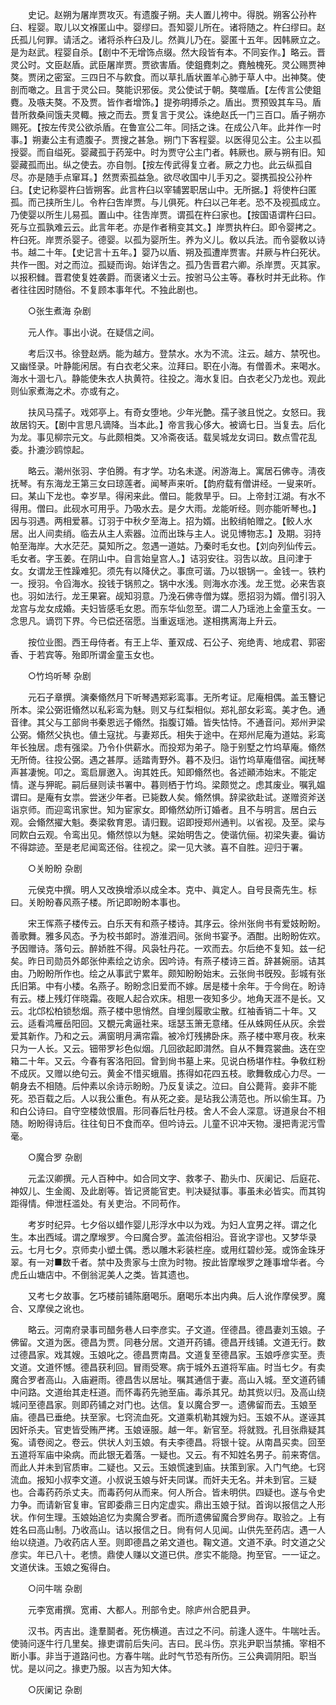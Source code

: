 <!-- { "loadSidebar": true } -->
　　史记。赵朔为屠岸贾攻灭。有遗腹子朔。夫人置儿袴中。得脱。朔客公孙杵臼、程婴。取儿以文褓匿山中。婴缪曰。吾知婴儿所在。诸将随之。杵臼缪曰。赵氏孤儿何罪。请活之。诸将杀杵臼及儿。然眞儿乃在。婴匿十五年。因韩厥立之。是为赵武。程婴自杀。【剧中不无增饰点缀。然大段皆有本。不同妄作。】略云。晋灵公时。文臣赵盾。武臣屠岸贾。贾欲害盾。使鉏麑刺之。麑触槐死。灵公赐贾神獒。贾闭之密室。三四日不与飮食。而以草扎盾状置羊心肺于草人中。出神獒。使剖而噉之。且言于灵公曰。獒能识邪佞。灵公使试于朝。獒噬盾。【左传言公使鉏麑。及嗾夫獒。不及贾。皆作者增饰。】提弥明搏杀之。盾出。贾预毁其车马。盾昔所救桑间饿夫灵輙。掖之而去。贾复言于灵公。诛绝赵氏一门三百口。盾子朔亦赐死。【按左传灵公欲杀盾。在鲁宣公二年。同括之诛。在成公八年。此并作一时事。】朔妻公主有遗腹子。贾搜之甚急。朔门下客程婴。以医得见公主。公主以孤授婴。而自缢死。婴藏孤于药笼中。时为贾守公主门者。韩厥也。厥与朔有旧。知婴藏孤而出。纵之使去。亦自刎。【按左传武得复立者。厥之力也。此云纵孤自尽。亦是随手点窜耳。】然贾索孤益急。欲尽收国中儿手刃之。婴携孤投公孙杵臼。【史记称婴杵臼皆朔客。此言杵臼以宰辅罢职居山中。无所据。】将使杵臼匿孤。而己挟所生儿。令杵臼吿岸贾。与儿俱死。杵臼以己年老。恐不及视孤成立。乃使婴以所生儿易孤。置山中。往吿岸贾。谓孤在杵臼家也。【按国语谓杵臼曰。死与立孤孰难云云。此言年老。亦是作者稍变其文。】岸贾执杵臼。即令婴拷之。杵臼死。岸贾杀婴子。德婴。以孤为婴所生。养为义儿。敎以兵法。而令婴敎以诗书。越二十年。【史记言十五年。】婴乃以盾、朔及孤遭岸贾害。幷厥与杵臼死状。共作一图。对之而泣。孤疑而询。始详吿之。孤乃吿晋君六卿。杀岸贾。灭其家。以报积雠。晋君使复姓袭爵。而褒诸义士云。按驸马公主等。春秋时并无此称。作者往往因时随俗。不复顾本事年代。不独此剧也。 



　　○张生煮海 杂剧 

　　元人作。事出小说。在疑信之间。 

　　考后汉书。徐登赵炳。能为越方。登禁水。水为不流。注云。越方、禁呪也。又幽怪录。叶静能闲居。有白衣老父来。泣拜曰。职在小海。有僧善术。来喝水。海水十涸七八。静能使朱衣人执黄符。往投之。海水复旧。白衣老父乃龙也。观此则仙家煮海之术。亦或有之。 

　　扶风马孺子。戏郊亭上。有奇女堕地。少年光艶。孺子骇且悦之。女怒曰。我故居钧天。【剧中言思凡谪降。当本此。】帝言我心侈大。被谪七日。当复去。后化为龙。事见柳宗元文。与此颇相类。又冷斋夜话。载吴城龙女词曰。数点雪花乱委。扑漉沙鸥惊起。 

　　略云。潮州张羽、字伯腾。有才学。功名未遂。闲游海上。寓居石佛寺。淸夜抚琴。有东海龙王第三女曰琼莲者。闻琴声来听。【韵府载有僧讲经。一叟来听。曰。某山下龙也。幸岁旱。得闲来此。僧曰。能救旱乎。曰。上帝封江湖。有水不得用。僧曰。此砚水可用乎。乃吸水去。是夕大雨。龙能听经。则亦能听琴也。】因与羽遇。两相爱慕。订羽于中秋夕至海上。招为婿。出鲛绡帕赠之。【鲛人水居。出人间卖绡。临去从主人索器。泣而出珠与主人。说见博物志。】及期。羽持帕至海岸。大水茫茫。莫知所之。忽遇一道姑。乃秦时毛女也。【刘向列仙传云。毛女者。字玉姜。在阴山中。自言始皇宫人。】诘羽安往。羽吿以故。且问津于女。女谓龙王性躁难犯。须先有以降伏之。事庶可谐。乃以银锅一。金钱一。铁杓一。授羽。令舀海水。投钱于锅煎之。锅中水浅。则海水亦浅。龙王觉。必来吿哀也。羽如法行。龙王果窘。觇知羽意。乃浼石佛寺僧为媒。愿招羽为婿。僧引羽入龙宫与龙女成婚。夫妇皆感毛女恩。而东华仙忽至。谓二人乃瑶池上金童玉女。一念思凡。谪罚下界。今已偿还宿愿。当重返瑶池。遂相携离海上升云。 

　　按位业图。西王母侍者。有王上华、董双成、石公子、宛绝靑、地成君、郭密香、于若宾等。殆即所谓金童玉女也。 



　　○竹坞听琴 杂剧 

　　元石子章撰。演秦翛然月下听琴遇郑彩鸾事。无所考证。尼庵相偶。盖玉簪记所本。梁公弼诳翛然以私彩鸾为魅。则又与红梨相似。郑礼部女彩鸾。美才色。通音律。其父与工部尙书秦恩远子翛然。指腹订婚。皆失怙恃。不通音问。郑州尹梁公弼。翛然父执也。値土寇扰。与妻郑氏。相失于途中。在郑州尼庵为道姑。彩鸾年长独居。虑有强梁。乃令仆供薪水。而投郑为弟子。隐于别墅之竹坞草庵。翛然无所倚。往投公弼。遇之甚厚。适踏靑野外。暮不及归。诣竹坞草庵借宿。闻抚琴声甚凄惋。叩之。鸾启扉邀入。询其姓氏。知即翛然也。各述顚沛始末。不能定情。遂与狎昵。嗣后昼则读书署中。暮则栖于竹坞。梁颇觉之。虑其废业。嘱乳媪谓曰。是庵有女祟。尝迷少年者。已毙数人矣。翛然惧。辞梁欲赴试。遂赠资斧送诣京师。而迎鸾讯家世。知为宦家女。即翛然幼所订婚者。且不与明言。居白云观。会翛然擢大魁。奏梁敎育恩。请归觐。诏即授郑州通判。以省视。及至。梁与同飮白云观。令鸾出见。翛然惊以为魅。梁始明吿之。使谐伉俪。初梁失妻。徧访不得踪迹。至是老尼闻鸾还俗。往视之。梁一见大骇。喜不自胜。迎归于署。 



　　○关盼盼 杂剧 

　　元侯克中撰。明人又改换增添以成全本。克中、眞定人。自号艮斋先生。标曰。关盼盼春风燕子楼。所记即盼盼本事也。 

　　宋王恽燕子楼传云。白乐天有和燕子楼诗。其序云。徐州张尙书有爱妓盼盼。善歌舞。雅多风态。予为校书郞时。游淮泗间。张尙书宴予。酒酣。出盼盼佐欢。予因赠诗。落句云。醉娇胜不得。风袅牡丹花。一欢而去。尔后绝不复知。兹一纪矣。昨日司勋员外郞张仲素绘之访余。因吟诗。有燕子楼诗三首。辞甚婉丽。诘其由。乃盼盼所作也。绘之从事武宁累年。颇知盼盼始末。云张尙书旣殁。彭城有张氏旧第。中有小楼。名燕子。盼盼念旧爱而不嫁。居是楼十余年。于今尙在。盼诗有云。楼上残灯伴晓霜。夜眠人起合欢床。相思一夜知多少。地角天涯不是长。又云。北邙松柏锁愁烟。燕子楼中思悄然。自埋剑履歌尘散。红袖香销二十年。又云。适看鸿雁岳阳回。又覩元禽逼社来。瑶瑟玉箫无意绪。任从蛛网任从灰。余尝爱其新作。乃和之云。满窗明月满帘霜。被冷灯残拂卧床。燕子楼中寒月夜。秋来只为一人长。又云。钿带罗衫色似烟。几回欲起即潸然。自从不舞霓裳曲。迭在空箱二十年。又云。今春有客洛阳回。曾到尙书墓上来。见说白杨堪作柱。争敎红粉不成灰。又赠以绝句云。黄金不惜买蛾眉。拣得如花四五枝。歌舞敎成心力尽。一朝身去不相随。后仲素以余诗示盼盼。乃反复读之。泣曰。自公薨背。妾非不能死。恐百载之后。人以我公重色。有从死之妾。是玷我公淸范也。所以偷生耳。乃和白公诗曰。自守空楼敛恨眉。形同春后牡丹枝。舍人不会人深意。讶道泉台不相随。盼盼得诗后。往往旬日不食而卒。但吟诗云。儿童不识冲天物。漫把靑泥污雪毫。 



　　○魔合罗 杂剧 

　　元孟汉卿撰。元人百种中。如合同文字、救孝子、勘头巾、灰阑记、后庭花、神奴儿、生金阁、及此剧等。皆记贤能官吏。判决疑狱事。事虽未必皆实。而其钩距得情。伸泄枉滥处。有关吏治。不同苟作。 

　　考岁时纪异。七夕俗以蜡作婴儿形浮水中以为戏。为妇人宜男之祥。谓之化生。本出西域。谓之摩堠罗。今曰魔合罗。盖流俗相沿。音讹字谬也。又梦华录云。七月七夕。京师卖小塑土偶。悉以雕木彩装栏座。或用红碧纱笼。或饰金珠牙翠。有一对■数千者。禁中及贵家与士庶为时物。按此皆摩堠罗之踵事增华者。今虎丘山塘店中。不倒翁泥美人之类。皆其遗也。 

　　又考七夕故事。乞巧楼前铺陈磨喝乐。磨喝乐本出内典。后人讹作摩侯罗。魔合、又摩侯之讹也。 

　　略云。河南府录事司醋务巷人曰李彦实。子文道。侄德昌。德昌妻刘玉娘。子佛留。文道为医。德昌为贾。同巷分居。文道开药铺。德昌开线铺。文道无行。数过德昌家。戏其嫂。玉娘叱之。德昌贾南昌。文道复至德昌家。玉娘呼彦实至。责文道。文道怀憾。德昌获利回。冒雨受寒。病于城外五道将军庙。时当七夕。有卖魔合罗者高山。入庙避雨。德昌吿以居址。嘱其通信于妻。高山入城。至文道药铺中问路。文道绐其走枉道。而怀毒药先驰至庙。毒杀其兄。劫其赀以归。及高山绕城问至德昌家。则即药铺之对门也。达信。复以魔合罗一。遗佛留而去。玉娘至庙。德昌已垂绝。扶至家。七窍流血死。文道乘机勒其嫂为妇。玉娘不从。遂诬其因奸杀夫。官吏皆受贿严拷。玉娘诬服。越一年。新官至。将就戮。孔目张鼎疑其寃。请卷阅之。卷云。供状人刘玉娘。有夫李德昌。将银十锭。从南昌买卖。回至五道将军庙中染病。而此银无着落。一疑也。又云。有不知姓名男子。前来寄信。而此人并未到官质审。二疑也。又云。玉娘慌速到庙。扶策到家。入门气绝。七窍流血。报知小叔李文道。小叔说玉娘与奸夫同谋。而奸夫无名。并未到官。三疑也。合毒药药杀丈夫。而毒药何从而来。何人所合。皆未明供。四疑也。遂与令史力争。而请新官复审。官即委鼎三日内定虚实。鼎出玉娘于狱。首询以报信之人形状。作何生理。玉娘始追忆为卖魔合罗者。而所遗佛留魔合罗尙存。取验之。上有姓名曰高山制。乃收高山。诘以报信之日。尙有何人见闻。山供先至药店。遇一人绐以绕道。乃收药店人至。则即德昌之弟文道也。鞠文道。文道不承。时文道之父彦实。年已八十。老愦。鼎使人赚以文道已供。彦实不能隐。拘至官。一一证之。文道伏诛。玉娘之寃得白。 



　　○问牛喘 杂剧 

　　元李宽甫撰。宽甫、大都人。刑部令史。除庐州合肥县尹。 

　　汉书。丙吉出。逢羣鬬者。死伤横道。吉过之不问。前逢人逐牛。牛喘吐舌。使骑问逐牛行几里矣。掾吏谓前后失问。吉曰。民斗伤。京兆尹职当禁捕。宰相不断小事。非当于道路问也。方春牛喘。此时气节恐有所伤。三公典调阴阳。职当忧。是以问之。掾吏乃服。以吉为知大体。 



　　○灰阑记 杂剧 


